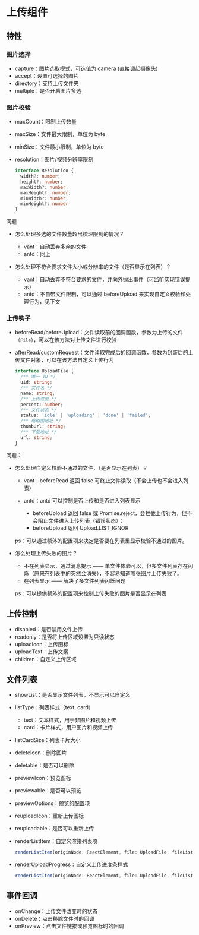 # 上传组件

## 特性

### 图片选择

- capture：图片选取模式，可选值为 camera (直接调起摄像头)
- accept：设置可选择的图片
- directory：支持上传文件夹
- multiple：是否开启图片多选

### 图片校验

- maxCount：限制上传数量
- maxSize：文件最大限制，单位为 byte
- minSize：文件最小限制，单位为 byte
- resolution：图片/视频分辨率限制

    ```ts
    interface Resolution {
      width?: number;
      height?: number;
      maxWidth?: number;
      maxHeight?: number;
      minWidth?: number;
      minHeight?: number
    }
    ```

问题

- 怎么处理多选的文件数量超出梳理限制的情况？

    - vant：自动丢弃多余的文件
    - antd：同上

- 怎么处理不符合要求文件大小或分辨率的文件（是否显示在列表）？

    - vant：自动丢弃不符合要求的文件，并向外抛出事件（可监听实现错误提示）
    - antd：不自带文件限制，可以通过 beforeUpload 来实现自定义校验和处理行为，见下文

### 上传钩子

- beforeRead/beforeUpload：文件读取前的回调函数，参数为上传的文件（`File`），可以在该方法对上传文件进行校验
- afterRead/customRequest：文件读取完成后的回调函数，参数为封装后的上传文件对象，可以在该方法自定义上传行为

    ```ts
    interface UploadFile {
      /** 唯一 ID */
      uid: string;
      /** 文件名 */
      name: string;
      /** 上传进度 */
      percent: number;
      /** 文件状态 */
      status: 'idle' | 'uploading' | 'done' | 'failed';
      /** 缩略图地址 */
      thumbUrl: string;
      /** 下载地址 */
      url: string;
    }
    ```

问题：

- 怎么处理自定义校验不通过的文件，（是否显示在列表）？

    - vant：beforeRead 返回 false 可终止文件读取（不会上传也不会进入列表）
    - antd：antd 可以控制是否上传和是否进入列表显示

        - beforeUpload 返回 false 或 Promise.reject，会拦截上传行为，但不会阻止文件进入上传列表（错误状态）；
        - beforeUpload 返回 Upload.LIST_IGNOR

    ps：可以通过额外的配置项来决定是否要在列表里显示校验不通过的图片。

- 怎么处理上传失败的图片？

    - 不在列表显示，通过消息提示 —— 单文件体验可以，但多文件列表存在闪烁（原来在列表中的突然会消失），不容易知道哪张图片上传失败了。
    - 在列表显示 —— 解决了多文件列表闪烁问题

    ps：可以提供额外的配置项来控制上传失败的图片是否显示在列表

## 上传控制

- disabled：是否禁用文件上传
- readonly：是否将上传区域设置为只读状态
- uploadIcon：上传图标
- uploadText：上传文案
- children：自定义上传区域

## 文件列表

- showList：是否显示文件列表，不显示可以自定义
- listType：列表样式（text, card）

    - text：文本样式，用于非图片和视频上传
    - card：卡片样式，用户图片和视频上传

- listCardSize：列表卡片大小
- deleteIcon：删除图片
- deletable：是否可以删除
- previewIcon：预览图标
- previewable：是否可以预览
- previewOptions：预览的配置项
- reuploadIcon：重新上传图标
- reuploadable：是否可以重新上传
- renderListItem：自定义渲染列表项

    ```ts
    renderListItem(originNode: ReactElement, file: UploadFile, fileList: object[], actions: { delete: function, preview: function, upload: function }): React.ReactNode
    ```

- renderUploadProgress：自定义上传进度条样式

    ```ts
    renderListItem(originNode: ReactElement, file: UploadFile, fileList: object[])
    ```

## 事件回调

- onChange：上传文件改变时的状态
- onDelete：点击移除文件时的回调
- onPreview：点击文件链接或预览图标时的回调
